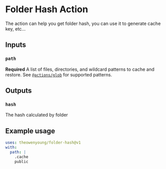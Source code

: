 # Folder Hash Action

The action can help you get folder hash, you can use it to generate cache key, etc...

## Inputs

### `path`

**Required**  A list of files, directories, and wildcard patterns to cache and restore. See [`@actions/glob`](https://github.com/actions/toolkit/tree/master/packages/glob) for supported patterns. 

## Outputs

### `hash`

The hash calculated by folder

## Example usage

```yaml
uses: theowenyoung/folder-hash@v1
with:
  path: |
    .cache
    public
```
